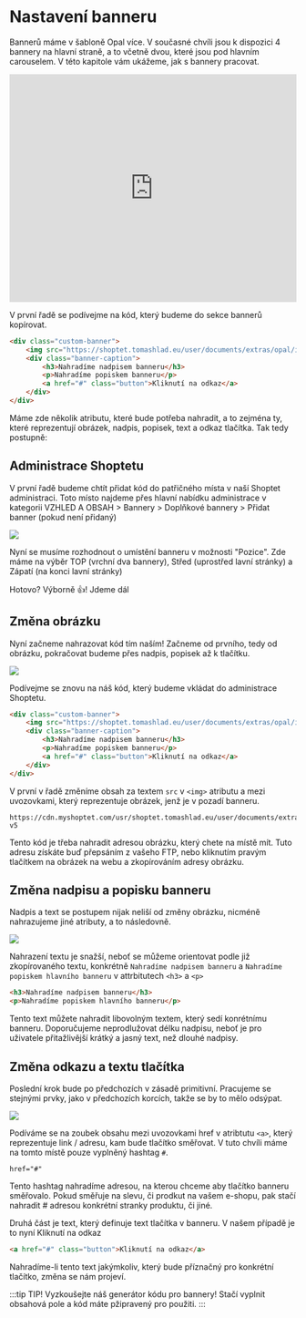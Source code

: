 # Nastavení banneru

Bannerů máme v šabloně Opal více. V současné chvíli jsou k dispozici 4 bannery na hlavní straně, a to včetně dvou, které jsou pod hlavním carouselem. V této kapitole vám ukážeme, jak s bannery pracovat.

<iframe 
    width="100%" 
    height="400" 
    src="https://www.youtube.com/embed/lpJ5sCBD7DQ" 
    frameborder="0" 
    allow="accelerometer; 
    autoplay; 
    encrypted-media; 
    gyroscope; 
    picture-in-picture" 
    allowfullscreen>
</iframe>

V první řadě se podívejme na kód, který budeme do sekce bannerů kopírovat.

``` html
<div class="custom-banner">
    <img src="https://shoptet.tomashlad.eu/user/documents/extras/opal/img/banner1.png">
    <div class="banner-caption">
        <h3>Nahradíme nadpisem banneru</h3>
        <p>Nahradíme popiskem banneru</p>
        <a href="#" class="button">Kliknutí na odkaz</a>
    </div>
</div>
```

Máme zde několik atributu, které bude potřeba nahradit, a to zejména ty, které reprezentují obrázek, nadpis, popisek, text a odkaz tlačítka. Tak tedy postupně:

## Administrace Shoptetu

V první řadě budeme chtít přidat kód do patřičného místa v naší Shoptet administraci. Toto místo najdeme přes hlavní nabídku administrace v kategorii VZHLED A OBSAH > Bannery > Doplňkové bannery > Přidat banner (pokud není přidaný)

<img src="https://alexborecky.com/images/shoptet/admin-banner.png">

Nyní se musíme rozhodnout o umístění banneru v možnosti "Pozice". Zde máme na výběr TOP (vrchní dva bannery), Střed (uprostřed lavní stránky) a Zápatí (na konci lavní stránky)

Hotovo? Výborně 👍! Jdeme dál

## Změna obrázku

Nyní začneme nahrazovat kód tím naším! Začneme od prvního, tedy od obrázku, pokračovat budeme přes nadpis, popisek až k tlačítku.

<img src="https://alexborecky.com/images/shoptet/banner-image.png">

Podívejme se znovu na náš kód, který budeme vkládat do administrace Shoptetu.

``` html
<div class="custom-banner">
    <img src="https://shoptet.tomashlad.eu/user/documents/extras/opal/img/banner1.png">
    <div class="banner-caption">
        <h3>Nahradíme nadpisem banneru</h3>
        <p>Nahradíme popiskem banneru</p>
        <a href="#" class="button">Kliknutí na odkaz</a>
    </div>
</div>
```
V první v řadě změníme obsah za textem `src` v `<img>` atributu a mezi uvozovkami, který reprezentuje obrázek, jenž je v pozadí banneru.

```
https://cdn.myshoptet.com/usr/shoptet.tomashlad.eu/user/documents/extras/opal/img/slide1.png?v5
```

Tento kód je třeba nahradit adresou obrázku, který chete na místě mít. Tuto adresu získáte buď přepsáním z vašeho FTP, nebo kliknutím pravým tlačítkem na obrázek na webu a zkopírováním adresy obrázku.

## Změna nadpisu a popisku banneru

Nadpis a text se postupem nijak neliší od změny obrázku, nicméně nahrazujeme jiné atributy, a to následovně.

<img src="https://alexborecky.com/images/shoptet/banner-text.png">

Nahrazení textu je snažší, neboť se můžeme orientovat podle již zkopírovaného textu, konkrétně `Nahradíme nadpisem banneru` a `Nahradíme popiskem hlavního banneru` v attrbitutech `<h3>` a `<p>`

```html
<h3>Nahradíme nadpisem banneru</h3>
<p>Nahradíme popiskem hlavního banneru</p>
```

Tento text můžete nahradit libovolným textem, který sedí konrétnímu banneru. Doporučujeme neprodlužovat délku nadpisu, neboť je pro uživatele přitažlivější krátký a jasný text, než dlouhé nadpisy.

## Změna odkazu a textu tlačítka

Poslední krok bude po předchozích v zásadě primitivní. Pracujeme se stejnými prvky, jako v předchozích korcích, takže se by to mělo odsýpat.

<img src="https://alexborecky.com/images/shoptet/banner-text.png">

Podíváme se na zoubek obsahu mezi uvozovkami href v atribtutu `<a>`, který reprezentuje link / adresu, kam bude tlačítko směřovat. V tuto chvíli máme na tomto místě pouze vyplněný hashtag `#`.

```
href="#"
```

Tento hashtag nahradíme adresou, na kterou chceme aby tlačítko banneru směřovalo. Pokud směřuje na slevu, či prodkut na vašem e-shopu, pak stačí nahradit # adresou konkrétní stranky produktu, či jiné.

Druhá část je text, který definuje text tlačítka v banneru. V našem případě je to nyní Kliknutí na odkaz

```html
<a href="#" class="button">Kliknutí na odkaz</a>
```

Nahradíme-li tento text jakýmkoliv, který bude příznačný pro konkrétní tlačítko, změna se nám projeví.

:::tip
TIP! Vyzkoušejte náš generátor kódu pro bannery! Stačí vyplnit obsahová pole a kód máte pžipravený pro použiti.
:::